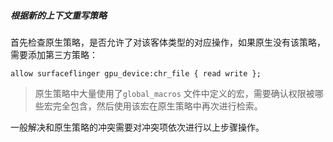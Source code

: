 ##### 根据新的上下文重写策略

首先检查原生策略，是否允许了对该客体类型的对应操作，如果原生没有该策略，需要添加第三方策略：

```selinux
allow surfaceflinger gpu_device:chr_file { read write };
```

> 原生策略中大量使用了`global_macros` 文件中定义的宏，需要确认权限被哪些宏完全包含，然后使用该宏在原生策略中再次进行检索。

一般解决和原生策略的冲突需要对冲突项依次进行以上步骤操作。

